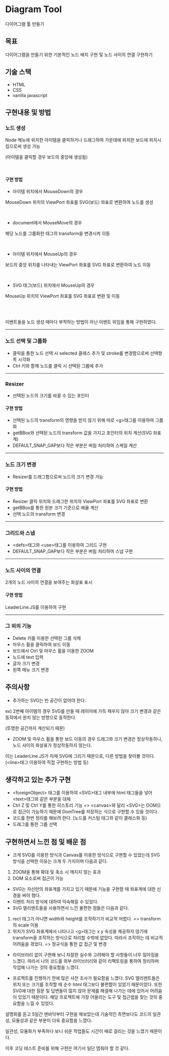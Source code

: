 # Diagram Tool

다이어그램 툴 만들기

## 목표

다이어그램을 만들기 위한 기본적인 노드 배치 구현 및 노드 사이의 연결 구현하기

## 기술 스택
* HTML
* CSS
* vanilla javascript

## 구현내용 및 방법

### 노드 생성

Node 메뉴에 위치한 아이템을 클릭하거나 드래그하여 가운데에 위치한 보드에 위치시킴으로써 생성 가능

(아이템을 클릭할 경우 보드의 중앙에 생성됨)

<br>


#### 구현 방법

* 아이템 위치에서 MouseDown의 경우

MouseDown 위치의 ViewPort 좌표를 SVG(보드) 좌표로 변환하여 노드를 생성

<br> 

* document에서 MouseMove의 경우 

해당 노드를 그룹화한 <g>태그의 transform을 변경시켜 이동

<br> 

* 아이템 위치에서 MouseUp의 경우

보드의 중앙 위치를 나타내는 ViewPort 좌표를 SVG 좌표로 변환하여 노드 이동

<br> 

* SVG 태그(보드) 위치에서 MouseUp의 경우

MouseUp 위치의 ViewPort 좌표를 SVG 좌표로 변환 및 이동

<br> 
<br> 

이벤트들을 노드 생성 때마다 부착하는 방법이 아닌 이벤트 위임을 통해 구현하였다.

<hr>
  
### 노드 선택 및 그룹화

  * 클릭을 통한 노드 선택 시 selected 클래스 추가 및 stroke를 변경함으로써 선택항목 시각화
  * Ctrl 키와 함께 노드를 클릭 시 선택된 그룹에 추가

<hr>

### Resizer

  * 선택된 노드의 크기를 바꿀 수 있는 포인터

#### 구현 방법
  
  * 선택된 노드의 transform의 영향을 받지 않기 위해 따로 \<g>태그를 이용하여 그룹화
  * getBBox와 선택된 노드의 transform 값을 가지고 포인터의 위치 계산(SVG 좌표계)
  * DEFAULT_SNAP_GAP보다 작은 부분은 버림 처리하여 스케일 계산

<hr>


### 노드 크기 변경
  
  * Resizer를 드래그함으로써 노드의 크기 변경 가능

#### 구현 방법

  * Resizer 클릭 위치와 드래그한 위치의 ViewPort 좌표를 SVG 좌표로 변환 
  * getBBox를 통한 원본 크기 기준으로 배율 계산
  * 선택 노드의 transform 변경

<hr>
  
 
### 그리드와 스냅

  * \<defs>태그와 \<use>태그를 이용하여 그리드 구현
  * DEFAULT_SNAP_GAP보다 작은 부분은 버림 처리하여 스냅 구현

<hr>

### 노드 사이의 연결

  2개의 노드 사이의 연결을 보여주는 화살표 표시  
  
#### 구현 방법
  
  LeaderLine.JS를 이용하여 구현
  
<hr>

### 그 외의 기능
  * Delete 키를 이용한 선택된 그룹 삭제
  * 마우스 휠을 클릭하여 보드 이동
  * 보드에서 Ctrl 및 마우스 휠을 이용한 ZOOM
  * 노드에 text 입력
  * 글자 크기 변경
  * 왼쪽 메뉴 크기 변경

## 주의사항
* 추가하는 SVG는 빈 공간이 없어야 한다.

ex) 2번째 아이템의 경우 SVG를 만들 때 레이어에 가득 채우지 않아 크기 변경과 같은 동작에서 원치 않는 방향으로 동작한다.
  
  (투명한 공간까지 계산되기 때문)

* ZOOM 및 마우스 휠을 통한 보드 이동의 경우 드래그와 크기 변경은 정상작동하나, 노드 사이의 화살표가 정상작동하지 않는다. 

이는 LeaderLine.JS가 자체 SVG에 그리기 때문으로, 다른 방법을 찾아볼 것이다. (\<line>태그 이용하여 직접 구현하는 방법 등)

## 생각하고 있는 추가 구현
*  \<foreignObject> 태그를 이용하여 \<SVG>태그 내부에 html 태그들을 넣어 \<text>태그와 같은 부분을 대체
*  Ctrl Z 및 Ctrl Y를 통한 히스토리 기능 => \<canvas>와 달리 \<SVG>는 DOM으로 접근이 가능하기 때문에 DomTree를 저장하는 식으로 구현할 수 있을 것이다.
*  코드를 한번 정리를 해보려 한다. (노드를 커스텀 태그와 같이 클래스화 등)
*  드래그를 통한 그룹 선택

## 구현하면서 느낀 점 및 배운 점

* 크게 SVG를 이용한 방식과 Canvas를 이용한 방식으로 구현할 수 있었는데 SVG 방식을 선택한 이유는 크게 두 가지이며 다음과 같다.
  
1. ZOOM을 통해 확대 및 축소 시 깨지지 않는 효과
2. DOM 요소로써 접근이 가능
  
* SVG는 자신만의 좌표계를 가지고 있기 때문에 기능을 구현할 때 좌표계에 대한 신경을 써야 했다.
* 이벤트 처리 방식에 대하여 익숙해질 수 있었다.
* SVG 엘리멘트들을 사용하면서 느낀 불편한 점들은 다음과 같다.
1. rect 태그가 아니면 width와 height를 조작하기가 비교적 어렵다. => transform의 scale 이용
2. 위치가 SVG 좌표계에서 나타나고 \<g>태그는 x y 속성을 제공하지 않기에 transform을 조작하는 방식으로 처리할 수밖에 없었다. 
  따라서 조작하는 데 비교적 어려움을 겪었다. => 정규식을 통한 값 접근 및 변경 
  
* 라이브러리 없이 구현해 보니 자잘한 실수와 고려해야 할 사항들이 너무 많아짐을 느꼈다. 
  따라서 나의 코드를 외부 라이브러리와 같이 리팩토링을 통하여 정리하며 작업해 나가는 것의 중요함을 느꼈다.
  
* 프로젝트를 진행하기 전에 많은 사전 조사가 필요함을 느꼈다. 
  SVG 엘리멘트들은 위치 또는 크기를 조작할 때 순수 html 태그보다 불편함이 있었기 때문이었다. 
  또한 SVG에 대한 질문 및 답변들이 많지 않아 문제를 해결해 나가는 데에 있어서 어려움이 있었기 때문이다.
  해당 프로젝트에 가장 어울리는 도구 및 접근법을 찾는 것의 중요함을 느낄 수 있었다.

  
설명회를 듣고 5일간 맨바닥부터 구현을 해보았는데 기술적인 측면보다도 코드의 일관성, 모듈성과 같은 부분이 더욱 중요함을 느꼈다. 

일관성, 모듈화가 부족하다 보니 쉬운 작업들도 시간이 배로 걸리는 것을 느꼈기 때문이다.

이후 코딩 테스트 준비를 위해 구현은 여기서 일단 멈춰야 할 것 같다.
